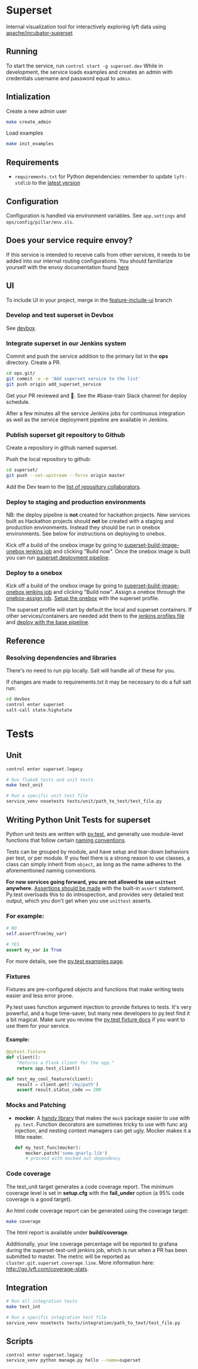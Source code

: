 # Superset

Internal visualization tool for interactively exploring lyft data using [apache/incubator-superset](https://github.com/apache/incubator-superset)

## Running

To start the service, run `control start -g superset.dev` While in development, the service loads examples and creates an admin with credentials username and password equal to `admin`.

## Intialization

Create a new admin user
```bash
make create_admin 
```

Load examples
```bash
make init_examples
```

## Requirements
* `requirements.txt` for Python dependencies: remember to update `lyft-stdlib` to the [latest version](https://github.com/lyft/python-lyft-stdlib/releases)

## Configuration
Configuration is handled via environment variables. See `app.settings` and
`ops/config/pillar/env.sls`.

## Does your service require envoy?

If this service is intended to receive calls from other services, it needs to be added into our
internal routing configurations. You should familiarize yourself with the envoy documentation
found [here](https://github.com/lyft/envoy-private/blob/master/docs/getting_started.md)

## UI

To include UI in your project, merge in the
[feature-include-ui](https://github.com/lyft/python-service-template/tree/feature-include-ui) branch


### Develop and test superset in Devbox

See [devbox](https://github.com/lyft/devbox).


### Integrate superset in our Jenkins system

Commit and push the service addition to the primary list in the **ops** directory. Create a PR.

```bash
cd ops.git/
git commit -a -m 'Add superset service to the list'
git push origin add_superset_service
```

Get your PR reviewed and :rocket:. See the #base-train Slack channel for deploy schedule.

After a few minutes all the service Jenkins jobs for continuous integration as well as the service deployment pipeline are available in Jenkins.

### Publish superset git repository to Github

Create a repository in github named superset.

Push the local repository to github:

```bash
cd superset/
git push --set-upstream --force origin master
```

Add the Dev team to the [list of repository collaborators](https://github.com/lyft/superset/settings/collaboration).

### Deploy to staging and production environments

NB: the deploy pipeline is **not** created for hackathon projects. New services built as Hackathon projects should **not** be created with a staging and production environments. Instead they should be run in onebox environments. See below for instructions on deploying to onebox.

Kick off a build of the onebox image by going to [superset-build-image-onebox jenkins job](https://jenkins.lyft.net/job/superset-build-image-onebox) and clicking "Build now".  Once the onebox image is built you can run [superset deployment pipeline](https://jenkins.lyft.net/job/superset-deploy).

### Deploy to a onebox

Kick off a build of the onebox image by going to [superset-build-image-onebox jenkins job](https://jenkins.lyft.net/job/superset-build-image-onebox) and clicking "Build now".
Assign a onebox through the [onebox-assign job](https://jenkins-onebox.lyft.net/job/onebox-assign/build?delay=0sec).  [Setup the onebox](https://jenkins-onebox.lyft.net/job/onebox-control/build?delay=0sec) with the superset profile.

The superset profile will start by default the local and superset containers. If other services/containers are needed add them to the [jenkins profiles file](https://github.com/lyft/ops/blob/master/base/ops/config/pillar/profiles.sls) and [deploy with the base pipeline](https://jenkins.lyft.net/view/base-deploy).

## Reference

### Resolving dependencies and libraries

There's no need to run pip locally.  Salt will handle all of these for you.

If changes are made to requirements.txt it may be necessary to do a full salt run:

```bash
cd devbox
control enter superset
salt-call state.highstate
```

# Tests

## Unit

```bash
control enter superset.legacy

# Run flake8 tests and unit tests
make test_unit

# Run a specific unit test file
service_venv nosetests tests/unit/path_to_test/test_file.py
```

## Writing Python Unit Tests for superset
Python unit tests are written with [py.test](http://pytest.org/latest/), and generally
use module-level functions that follow certain [naming conventions](https://pytest.org/latest/goodpractices.html).

Tests can be grouped by module, and have setup and tear-down behaviors per test, or per module. If you feel there is a strong reason to use classes, a class can simply inherit from `object`, as long as the name adheres to the aforementioned naming conventions.

**For new services going forward, you are not allowed to use `unittest` anywhere.**
[Assertions should be made](https://pytest.org/latest/assert.html#assert-with-the-assert-statement)
with the built-in `assert` statement. Py.test overloads this to do introspection, and
provides very detailed test output, which you don't get when you use `unittest` asserts.

### For example:

```python
# NO
self.assertTrue(my_var)

# YES
assert my_var is True
```

For more details, see the [py.test examples page](https://pytest.org/latest/example/index.html).

### Fixtures
Fixtures are pre-configured objects and functions that make writing tests easier and less error prone.

Py.test uses function argument injection to provide fixtures to tests. It's very
powerful, and a huge time-saver, but many new developers to py.test find it
a bit magical. Make sure you review the [py.test fixture docs](https://pytest.org/latest/fixture.html)
if you want to use them for your service.

#### Example:
```python
@pytest.fixture
def client():
    "Returns a Flask client for the app."
    return app.test_client()

def test_my_cool_feature(client):
    result = client.get('/my/path')
    assert result.status_code == 200
```

### Mocks and Patching
* **mocker**: A [handy library](https://github.com/pytest-dev/pytest-mock/) that makes
    the `mock` package easier to use with `py.test`. Function decorators are sometimes
    tricky to use with func arg injection, and nesting context managers can get
    ugly. Mocker makes it a little neater.

    ```python
    def my_test_func(mocker):
        mocker.patch('some.gnarly.lib')
        # proceed with mocked out dependency
    ```

### Code coverage
The test\_unit target generates a code coverage report. The minimum coverage
level is set in **setup.cfg** with the **fail_under** option (a 95% code
coverage is a good target).

An html code coverage report can be generated using the coverage target:
```bash
make coverage
```

The html report is available under **build/coverage**.

Additionally, your line coverage percentage will be reported to grafana during the superset-test-unit jenkins job, which is run when a PR has been submitted to master. The metric will be reported as `cluster.git.superset.coverage.line`. More information here: http://go.lyft.com/coverage-stats.

## Integration
```bash
# Run all integration tests
make test_int

# Run a specific integration test file
service_venv nosetests tests/integration/path_to_test/test_file.py
```

## Scripts
```bash
control enter superset.legacy
service_venv python manage.py hello --name=superset
```
